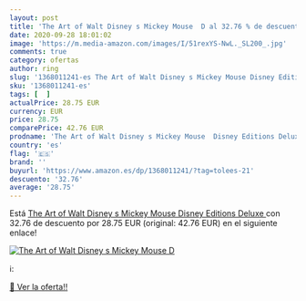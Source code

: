 ```yaml
---
layout: post
title: 'The Art of Walt Disney s Mickey Mouse  D al 32.76 % de descuento'
date: 2020-09-28 18:01:02
image: 'https://m.media-amazon.com/images/I/51rexYS-NwL._SL200_.jpg'
comments: true
category: ofertas
author: ring
slug: '1368011241-es The Art of Walt Disney s Mickey Mouse Disney Editions Deluxe'
sku: '1368011241-es'
tags: [  ]
actualPrice: 28.75 EUR
currency: EUR
price: 28.75
comparePrice: 42.76 EUR
prodname: 'The Art of Walt Disney s Mickey Mouse  Disney Editions Deluxe '
country: 'es'
flag: '🇪🇸'
brand: ''
buyurl: 'https://www.amazon.es/dp/1368011241/?tag=tolees-21'
descuento: '32.76'
average: '28.75'
---
```


Está [The Art of Walt Disney s Mickey Mouse  Disney Editions Deluxe ](https://www.amazon.es/dp/1368011241/?tag=tolees-21) con 32.76 de descuento por 28.75 EUR (original: 42.76 EUR) en el siguiente enlace!

[![The Art of Walt Disney s Mickey Mouse  D](https://m.media-amazon.com/images/I/51rexYS-NwL._SL200_.jpg)](https://www.amazon.es/dp/1368011241/?tag=tolees-21)

ℹ️:


[🛒 Ver la oferta!!](https://www.amazon.es/dp/1368011241/?tag=tolees-21)
